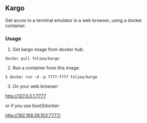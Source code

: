 ## Kargo

Get acces to a terminal emulator in a web browser, using
a docker container.

### Usage

1. Get kargo image from docker hub:

  `docker pull foliea/kargo`

2. Run a container from this image:

  `$ docker run -d -p 7777:7777 foliea/kargo`

3. On your web browser:

http://127.0.0.1:7777

or if you use boot2docker:

http://192.168.59.103:7777/
